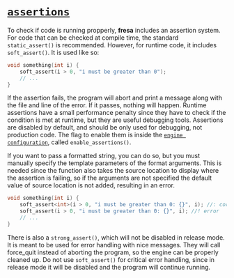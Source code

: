 # [`assertions`](https://github.com/josekoalas/fresa/blob/main/tools/fresa_assert.h)

To check if code is running propperly, **fresa** includes an assertion system. For code that can be checked at compile time, the standard `static_assert()` is recommended. However, for runtime code, it includes `soft_assert()`. It is used like so:

```cpp
void something(int i) {
    soft_assert(i > 0, "i must be greater than 0");
    // ...
}
```

If the assertion fails, the program will abort and print a message along with the file and line of the error. If it passes, nothing will happen. Runtime assertions have a small performance penalty since they have to check if the condition is met at runtime, but they are useful debugging tools. Assertions are disabled by default, and should be only used for debugging, not production code. The flag to enable them is inside the [`engine configuration`](../config.md), called `enable_assertions()`.

If you want to pass a formatted string, you can do so, but you must manually specify the template parameters of the format arguments. This is needed since the function also takes the source location to display where the assertion is failing, so if the arguments are not specified the default value of source location is not added, resulting in an error.

```cpp
void something(int i) {
    soft_assert<int>(i > 0, "i must be greater than 0: {}", i); //: correct
    soft_assert(i > 0, "i must be greater than 0: {}", i); //! error
    // ...
}
```

There is also a `strong_assert()`, which will not be disabled in release mode. It is meant to be used for error handling with nice messages. They will call force_quit instead of aborting the program, so the engine can be properly cleaned up. Do not use `soft_assert()` for critical error handling, since in release mode it will be disabled and the program will continue running.